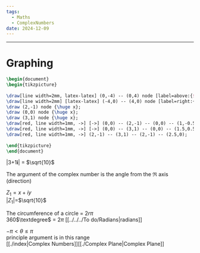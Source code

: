 ```yaml
---
tags:
  - Maths
  - ComplexNumbers
date: 2024-12-09
---
```

---  
# Graphing  
```tikz  
\begin{document}  
\begin{tikzpicture}  
  
\draw[line width=2mm, latex-latex] (0,-4) -- (0,4) node [label=above:{$\Im$}] {};  
\draw[line width=2mm] [latex-latex] (-4,0) -- (4,0) node [label=right:{$\Re$}] {};  
\draw (2,-1) node {\huge x};  
\draw (0,0) node {\huge x};  
\draw (3,1) node {\huge x};  
\draw[red, line width=1mm, ->] [->] (0,0) -- (2,-1) -- (0,0) -- (1,-0.5);  
\draw[red, line width=1mm, ->] [->] (0,0) -- (3,1) -- (0,0) -- (1.5,0.5);  
\draw[red, line width=1mm, ->] (2,-1) -- (3,1) -- (2,-1) -- (2.5,0);  
  
\end{tikzpicture}  
\end{document}  
```  
   
  
|3+1**i**| = $\sqrt{10}$  
  
The argument of the complex number is the angle from the $\Re$ axis (direction)   
  
$Z_1 = x + iy$  
|$Z_1$|=$\sqrt{10}$  
  
The circumference of a circle = $2r\pi$   
360$\textdegree$ = $2\pi$ [[../../../To do/Radians|radians]]  
  
$-\pi < \theta \le \pi$   
principle argument is in this range  
[[./index|Complex Numbers]][[./Complex Plane|Complex Plane]]  
